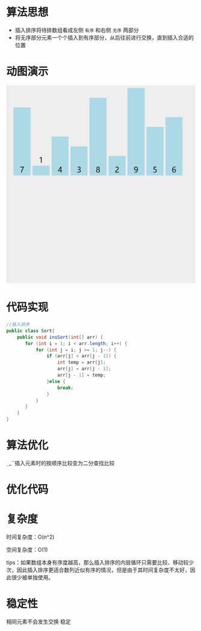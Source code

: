 #  算法思想

- 插入排序将待排数组看成左侧 `有序` 和右侧 `无序` 两部分
- 将无序部分元素一个个插入到有序部分，从后往前进行交换，直到插入合适的位置

#  动图演示

![插入排序](../img/插入排序.gif)

#  代码实现

```java
//插入排序
public class Sort{
    public void insSort(int[] arr) {
       for (int i = 1; i < arr.length; i++) {
           for (int j = i; j >= 1; j--) {
               if (arr[j] < arr[j - 1]) {
                   int temp = arr[j];
                   arr[j] = arr[j - 1];
                   arr[j - 1] = temp;
               }else {
                   break;
               }
           }
       }
    }
}
```

#  算法优化

``_``_``插入元素时的按顺序比较变为二分查找比较



#  优化代码

#  复杂度

时间复杂度：O(n^2)

空间复杂度：O(1)

tips：如果数组本身有序度越高，那么插入排序的内层循环只需要比较、移动较少次，因此插入排序更适合数列近似有序的情况，但是由于其时间复杂度不太好，因此很少被单独使用。

#  稳定性

相同元素不会发生交换  稳定